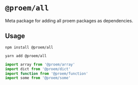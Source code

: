 # `@proem/all`

Meta package for adding all proem packages as dependencies.

## Usage

```
npm install @proem/all

yarn add @proem/all
```

```ts
import array from '@proem/array'
import dict from '@proem/dict'
import function from '@proem/function'
import some from '@proem/some'
```
